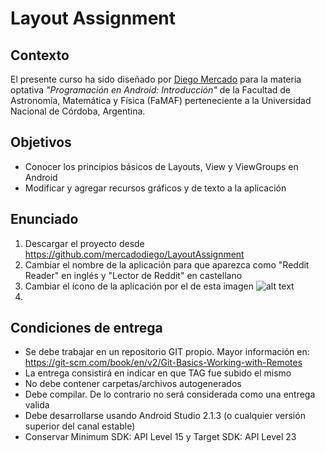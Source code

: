 # Layout Assignment 

## Contexto

El presente curso ha sido diseñado por [Diego Mercado](https://github.com/mercadodiego) para la materia optativa _"Programación en Android: Introducción"_ de la Facultad de Astronomía, Matemática y Física (FaMAF) perteneciente a la Universidad Nacional de Córdoba, Argentina. 

## Objetivos

* Conocer los principios básicos de Layouts, View y ViewGroups en Android
* Modificar y agregar recursos gráficos y de texto a la aplicación 

## Enunciado

1. Descargar el proyecto desde https://github.com/mercadodiego/LayoutAssignment
2. Cambiar el nombre de la aplicación para que aparezca como "Reddit Reader" en inglés y "Lector de Reddit" en castellano
3. Cambiar el ícono de la aplicación por el de esta imagen ![alt text](https://camo.githubusercontent.com/b13830f5a9baecd3d83ef5cae4d5107d25cdbfbe/68747470733a2f2f662e636c6f75642e6769746875622e636f6d2f6173736574732f3732313033382f313732383830352f35336532613364382d363262352d313165332d383964312d3934376632373062646430332e706e67 "imagen")
4. 

## Condiciones de entrega

* Se debe trabajar en un repositorio GIT propio. Mayor información en: https://git-scm.com/book/en/v2/Git-Basics-Working-with-Remotes
* La entrega consistirá en indicar en que TAG fue subido el mismo 
* No debe contener carpetas/archivos autogenerados
* Debe compilar. De lo contrario no será considerada como una entrega valida
* Debe desarrollarse usando Android Studio 2.1.3 (o cualquier versión superior del canal estable)
* Conservar Minimum SDK: API Level 15 y Target SDK: API Level 23 
